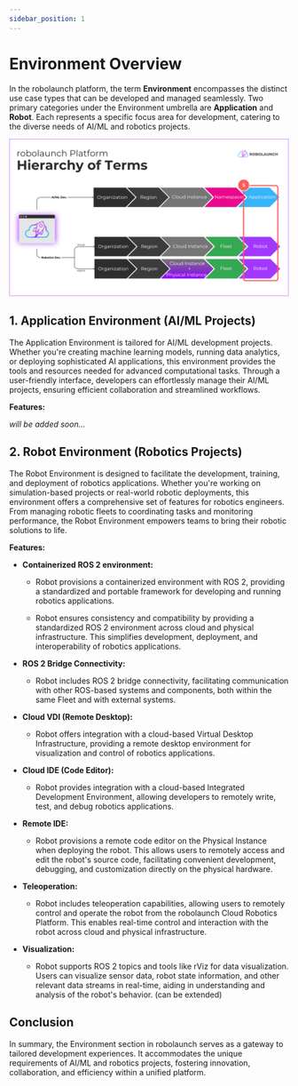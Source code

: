 ```yaml
---
sidebar_position: 1
---
```


# Environment Overview

In the robolaunch platform, the term **Environment** encompasses the distinct use case types that can be developed and managed seamlessly. Two primary categories under the Environment umbrella are **Application** and **Robot**. Each represents a specific focus area for development, catering to the diverse needs of AI/ML and robotics projects.

![Environment Overview](./img/environment-overview.png)

## 1. Application Environment (AI/ML Projects)

The Application Environment is tailored for AI/ML development projects. Whether you're creating machine learning models, running data analytics, or deploying sophisticated AI applications, this environment provides the tools and resources needed for advanced computational tasks. Through a user-friendly interface, developers can effortlessly manage their AI/ML projects, ensuring efficient collaboration and streamlined workflows.

**Features:**

_will be added soon..._

## 2. Robot Environment (Robotics Projects)

The Robot Environment is designed to facilitate the development, training, and deployment of robotics applications. Whether you're working on simulation-based projects or real-world robotic deployments, this environment offers a comprehensive set of features for robotics engineers. From managing robotic fleets to coordinating tasks and monitoring performance, the Robot Environment empowers teams to bring their robotic solutions to life.

**Features:**

- **Containerized ROS 2 environment:**

    - Robot provisions a containerized environment with ROS 2, providing a standardized and portable framework for developing and running robotics applications.

    - Robot ensures consistency and compatibility by providing a standardized ROS 2 environment across cloud and physical infrastructure. This simplifies development, deployment, and interoperability of robotics applications.

- **ROS 2 Bridge Connectivity:**

    -  Robot includes ROS 2 bridge connectivity, facilitating communication with other ROS-based systems and components, both within the same Fleet and with external systems.

- **Cloud VDI (Remote Desktop):**

    - Robot offers integration with a cloud-based Virtual Desktop Infrastructure, providing a remote desktop environment for visualization and control of robotics applications.

- **Cloud IDE (Code Editor):**

    - Robot provides integration with a cloud-based Integrated Development Environment, allowing developers to remotely write, test, and debug robotics applications.

- **Remote IDE:**

    - Robot provisions a remote code editor on the Physical Instance when deploying the robot. This allows users to remotely access and edit the robot's source code, facilitating convenient development, debugging, and customization directly on the physical hardware.

- **Teleoperation:**

    - Robot includes teleoperation capabilities, allowing users to remotely control and operate the robot from the robolaunch Cloud Robotics Platform. This enables real-time control and interaction with the robot across cloud and physical infrastructure.

- **Visualization:**

    - Robot supports ROS 2 topics and tools like rViz for data visualization. Users can visualize sensor data, robot state information, and other relevant data streams in real-time, aiding in understanding and analysis of the robot's behavior. (can be extended)

## Conclusion

In summary, the Environment section in robolaunch serves as a gateway to tailored development experiences. It accommodates the unique requirements of AI/ML and robotics projects, fostering innovation, collaboration, and efficiency within a unified platform.

